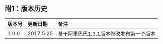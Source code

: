 ## 附1：版本历史
| 版本号 | 更新日期 | 备注 |
| ------------- |:-------------| :----- |
| 1.0.0     | 2017.5.25 | 基于阿里巴巴1.3.1版本修改发布第一个版本 | 
